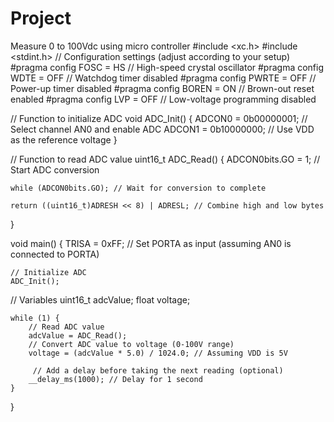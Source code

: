 # Project
Measure 0 to 100Vdc using micro controller 
#include <xc.h>
#include <stdint.h>
// Configuration settings (adjust according to your setup)
#pragma config FOSC = HS     // High-speed crystal oscillator
#pragma config WDTE = OFF    // Watchdog timer disabled
#pragma config PWRTE = OFF   // Power-up timer disabled
#pragma config BOREN = ON    // Brown-out reset enabled
#pragma config LVP = OFF     // Low-voltage programming disabled

// Function to initialize ADC
void ADC_Init() {
    ADCON0 = 0b00000001; // Select channel AN0 and enable ADC
    ADCON1 = 0b10000000; // Use VDD as the reference voltage
}

// Function to read ADC value
uint16_t ADC_Read() {
    ADCON0bits.GO = 1;   // Start ADC conversion
    
    while (ADCON0bits.GO); // Wait for conversion to complete
    
    return ((uint16_t)ADRESH << 8) | ADRESL; // Combine high and low bytes
}

void main() {
    TRISA = 0xFF;   // Set PORTA as input (assuming AN0 is connected to PORTA)
    
    // Initialize ADC
    ADC_Init();
    
 // Variables
    uint16_t adcValue;
    float voltage;

    while (1) {
        // Read ADC value
        adcValue = ADC_Read();
        // Convert ADC value to voltage (0-100V range)
        voltage = (adcValue * 5.0) / 1024.0; // Assuming VDD is 5V
         
         // Add a delay before taking the next reading (optional)
        __delay_ms(1000); // Delay for 1 second
    }
}

